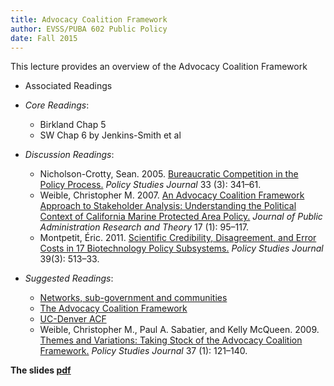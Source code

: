 ```yaml
---
title: Advocacy Coalition Framework
author: EVSS/PUBA 602 Public Policy 
date: Fall 2015
---
```


This lecture provides an overview of the Advocacy Coalition Framework

* Associated Readings

-  _Core Readings_: 
    * Birkland Chap 5
    * SW Chap 6 by Jenkins-Smith et al

-  _Discussion Readings_: 
    * Nicholson-Crotty, Sean. 2005. [Bureaucratic Competition in the
    Policy Process.](http://onlinelibrary.wiley.com/doi/10.1111/j.1541-0072.2005.00119.x/full) _Policy Studies Journal_ 33 (3): 341–61.
    * Weible, Christopher M. 2007. [An Advocacy Coalition Framework
    Approach to Stakeholder Analysis: Understanding the Political
    Context of California Marine Protected Area Policy.](http://jpart.oxfordjournals.org/content/17/1/95.short) _Journal of
    Public Administration Research and Theory_ 17 (1): 95–117.
    * Montpetit, Éric. 2011. [Scientific Credibility, Disagreement, and Error Costs in 17 Biotechnology Policy Subsystems.](http://onlinelibrary.wiley.com/doi/10.1111/j.1541-0072.2011.00419.x/abstract) _Policy Studies Journal_ 39(3): 513–33.

-  _Suggested Readings_:
    * [Networks, sub-government and communities](https://paulcairney.wordpress.com/2014/03/25/policy-concepts-in-1000-words-networks-sub-government-and-communities/)
    * [The Advocacy Coalition Framework](https://paulcairney.wordpress.com/2013/10/30/policy-concepts-in-1000-words-the-advocacy-coalition-framework/)
    * [UC-Denver ACF](http://www.ucdenver.edu/academics/colleges/SPA/researchandoutreach/Buechner%20Institute%20for%20Governance/Centers/WOPPR/ACF/Pages/ACFOverview.aspx)
    * Weible, Christopher M., Paul A. Sabatier, and Kelly McQueen. 2009.
    [Themes and Variations: Taking Stock of the Advocacy Coalition Framework.](http://onlinelibrary.wiley.com/doi/10.1111/j.1541-0072.2008.00299.x/full) _Policy Studies Journal_ 37 (1): 121–140.


__The slides [pdf]({{site.url}}/evss-puba602/slides/06-acfPRINT.pdf)__
